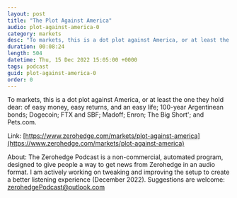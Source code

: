 ```yaml
---
layout: post
title: "The Plot Against America"
audio: plot-against-america-0
category: markets
desc: "To markets, this is a dot plot against America, or at least the one they hold dear: of easy money, easy returns, and an easy life; 100-year Argentinean bonds; Dogecoin; FTX and SBF; Madoff; Enron; The Big Short'; and Pets.com."
duration: 00:08:24
length: 504
datetime: Thu, 15 Dec 2022 15:05:00 +0000
tags: podcast
guid: plot-against-america-0
order: 0
---
```

To markets, this is a dot plot against America, or at least the one they hold dear: of easy money, easy returns, and an easy life; 100-year Argentinean bonds; Dogecoin; FTX and SBF; Madoff; Enron; The Big Short'; and Pets.com.

Link: [https://www.zerohedge.com/markets/plot-against-america](https://www.zerohedge.com/markets/plot-against-america)

About: The Zerohedge Podcast is a non-commercial, automated program, designed to give people a way to get news from Zerohedge in an audio format.  I am actively working on tweaking and improving the setup to create a better listening experience (December 2022).  Suggestions are welcome: [zerohedgePodcast@outlook.com](mailto:zerohedgePodcast@outlook.com)